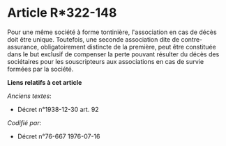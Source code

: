 # Article R*322-148

Pour une même société à forme tontinière, l'association en cas de décès doit être unique. Toutefois, une seconde association
dite de contre-assurance, obligatoirement distincte de la première, peut être constituée dans le but exclusif de compenser la
perte pouvant résulter du décès des sociétaires pour les souscripteurs aux associations en cas de survie formées par la
société.

**Liens relatifs à cet article**

_Anciens textes_:

  - Décret n°1938-12-30 art. 92

_Codifié par_:

  - Décret n°76-667 1976-07-16

